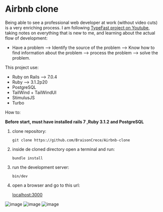 # Airbnb clone

Being able to see a professional web developer at work (without video cuts) is a very enriching process.
I am following [TypeFast project on Youtube](https://www.youtube.com/playlist?list=PLCawOXF4xaJK1_-KVgXyREULRVy_W_1pe), taking notes on everything that is new to me, and learning about the actual flow of development:
- Have a problem --> Identify the source of the problem --> Know how to find information about the problem --> process the problem --> solve the problem.

This project use:
* Ruby on Rails --> 7.0.4
* Ruby --> 3.1.2p20
* PostgreSQL
* TailWind + TailWindUI
* StimulusJS
* Turbo

How to:

**Before start, must have installed rails 7 ,Ruby 3.1.2 and PostgreSQL**
1. clone repository:

    `git clone https://github.com/BraisonCrece/Airbnb-clone`
2. inside de cloned directory open a terminal and run:

    `bundle install`
3. run the development server:

    `bin/dev`
4. open a browser and go to this url:

    [localhost:3000](http://localhost:3000)


![image](https://user-images.githubusercontent.com/104019638/206401420-d624f945-02fd-4554-8504-961fbb86d710.png)
![image](https://user-images.githubusercontent.com/104019638/206401508-4081ade8-f754-49dc-9ee5-1c67b6c56d9e.png)
![image](https://user-images.githubusercontent.com/104019638/206401550-4155a36d-d161-4d6d-8c45-09e2073b994c.png)


